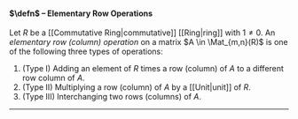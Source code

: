 #### $\defn$ – Elementary Row Operations
Let $R$ be a [[Commutative Ring|commutative]] [[Ring|ring]] with $1 \neq 0$. An *elementary row (column) operation* on a matrix $A \in \Mat_{m,n}(R)$ is one of the following three types of operations: 
1. (Type I) Adding an element of $R$ times a row (column) of $A$ to a different row column of $A$. 
2. (Type II) Multiplying a row (column) of $A$ by a [[Unit|unit]] of $R$.
3. (Type III) Interchanging two rows (columns) of $A$.
***